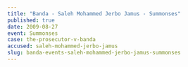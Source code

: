 ```yaml
---
title: "Banda - Saleh Mohammed Jerbo Jamus - Summonses"
published: true
date: 2009-08-27
event: Summonses
case: the-prosecutor-v-banda
accused: saleh-mohammed-jerbo-jamus
slug: banda-events-saleh-mohammed-jerbo-jamus-summonses
---
```

